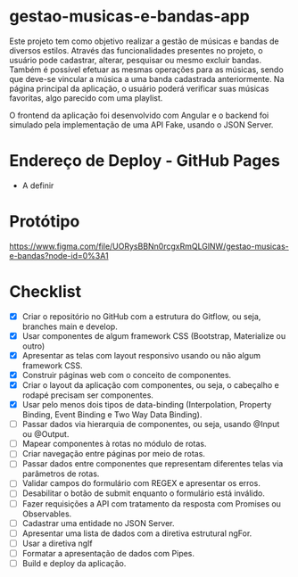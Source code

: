 # gestao-musicas-e-bandas-app

Este projeto tem como objetivo realizar a gestão de músicas e bandas de diversos estilos. Através das funcionalidades presentes no projeto, o usuário pode cadastrar, alterar, pesquisar ou mesmo excluir bandas. Também é possível efetuar as mesmas operações para as músicas, sendo que deve-se vincular a música a uma banda cadastrada anteriormente. Na página principal da aplicação, o usuário poderá verificar suas músicas favoritas, algo parecido com uma playlist.

O frontend da aplicação foi desenvolvido com Angular e o backend foi simulado pela implementação de uma API Fake, usando o JSON Server.

# Endereço de Deploy - GitHub Pages

- A definir

# Protótipo

https://www.figma.com/file/UORysBBNn0rcgxRmQLGlNW/gestao-musicas-e-bandas?node-id=0%3A1

# Checklist

- [x] Criar o repositório no GitHub com a estrutura do Gitflow, ou seja, branches main e develop.
- [x] Usar componentes de algum framework CSS (Bootstrap, Materialize ou outro)
- [x] Apresentar as telas com layout responsivo usando ou não algum framework CSS.
- [x] Construir páginas web com o conceito de componentes.
- [x] Criar o layout da aplicação com componentes, ou seja, o cabeçalho e rodapé precisam ser componentes.
- [x] Usar pelo menos dois tipos de data-binding (Interpolation, Property Binding, Event Binding e Two Way Data Binding).
- [ ] Passar dados via hierarquia de componentes, ou seja, usando @Input ou @Output.
- [ ] Mapear componentes à rotas no módulo de rotas.
- [ ] Criar navegação entre páginas por meio de rotas.
- [ ] Passar dados entre componentes que representam diferentes telas via parâmetros de rotas.
- [ ] Validar campos do formulário com REGEX e apresentar os erros.
- [ ] Desabilitar o botão de submit enquanto o formulário está inválido.
- [ ] Fazer requisições a API com tratamento da resposta com Promises ou Observables.
- [ ] Cadastrar uma entidade no JSON Server.
- [ ] Apresentar uma lista de dados com a diretiva estrutural ngFor.
- [ ] Usar a diretiva ngIf
- [ ] Formatar a apresentação de dados com Pipes.
- [ ] Build e deploy da aplicação.

